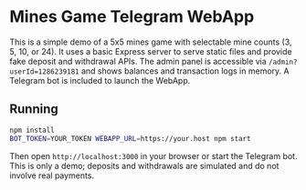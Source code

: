 # Mines Game Telegram WebApp

This is a simple demo of a 5x5 mines game with selectable mine counts (3, 5, 10, or 24). It uses a basic Express server to serve static files and provide fake deposit and withdrawal APIs. The admin panel is accessible via `/admin?userId=1286239181` and shows balances and transaction logs in memory. A Telegram bot is included to launch the WebApp.

## Running

```bash
npm install
BOT_TOKEN=YOUR_TOKEN WEBAPP_URL=https://your.host npm start
```

Then open `http://localhost:3000` in your browser or start the Telegram bot. This is only a demo; deposits and withdrawals are simulated and do not involve real payments.
